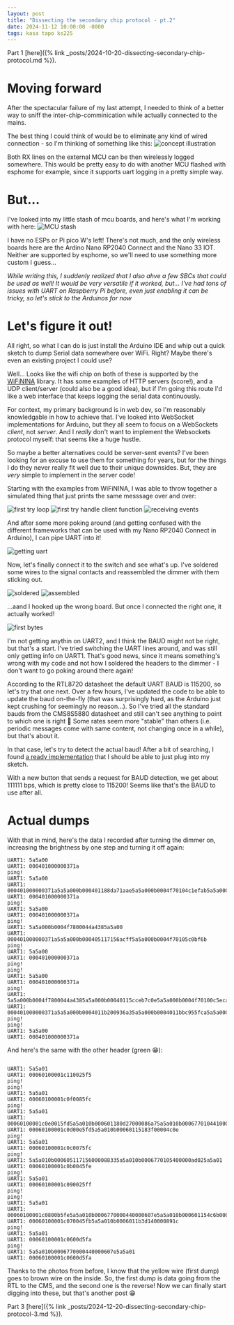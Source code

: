 ```yaml
---
layout: post
title: "Dissecting the secondary chip protocol - pt.2"
date: 2024-11-12 10:00:00 -0000
tags: kasa tapo ks225
---
```


Part 1 [here]({% link _posts/2024-10-20-dissecting-secondary-chip-protocol.md %}).

# Moving forward

After the spectacular failure of my last attempt, I needed to think of a better way to sniff the inter-chip-comminication while actually connected to the mains. 

The best thing I could think of would be to eliminate any kind of wired connection - so I'm thinking of something like this:
![concept illustration](/assets/images/2024-11-12-dissecting-secondary-chip-protocol-2/concept.png)

Both RX lines on the external MCU can be then wirelessly logged somewhere. This would be pretty easy to do with another MCU flashed with esphome for example, since it supports uart logging in a pretty simple way.

# But...

I've looked into my little stash of mcu boards, and here's what I'm working with here:
![MCU stash](/assets/images/2024-11-12-dissecting-secondary-chip-protocol-2/mcu-stash.jpg)

I have no ESPs or Pi pico W's left! There's not much, and the only wireless boards here are the Ardino Nano RP2040 Connect and the Nano 33 IOT. Neither are supported by esphome, so we'll need to use something more custom I guess...

*While writing this, I suddenly realized that I also ahve a few SBCs that could be used as well! It would be very versatile if it worked, but... I've had tons of issues with UART on Raspberry Pi before, even just enabling it can be tricky, so let's stick to the Arduinos for now*

# Let's figure it out!

All right, so what I can do is just install the Arduino IDE and whip out a quick sketch to dump Serial data somewhere over WiFi. Right? Maybe there's even an existing project I could use?

Well... Looks like the wifi chip on both of these is supported by the [WiFiNINA](https://docs.arduino.cc/libraries/wifinina/) library. It has some examples of HTTP servers (score!), and a UDP client/server (could also be a good idea), but if I'm going this route I'd like a web interface that keeps logging the serial data continuously.

For context, my primary background is in web dev, so I'm reasonably knowledgable in how to achieve that. I've looked into WebSocket implementations for Arduino, but they all seem to focus on a WebSockets *client*, not *server*. And I *really* don't want to implement the Websockets protocol myself: that seems like a huge hustle.

So maybe a better alternatives could be server-sent events? I've been looking for an excuse to use them for something for years, but for the things I do they never really fit well due to their unique downsides. But, they are *very* simple to implement in the server code!

Starting with the examples from WiFiNINA, I was able to throw together a simulated thing that just prints the same messsage over and over:

![first try loop](/assets/images/2024-11-12-dissecting-secondary-chip-protocol-2/first-try-loop.png)
![first try handle client function](/assets/images/2024-11-12-dissecting-secondary-chip-protocol-2/first-try-handle-client.png)
![receiving events](/assets/images/2024-11-12-dissecting-secondary-chip-protocol-2/events.png)

And after some more poking around (and getting confused with the different frameworks that can be used with my Nano RP2040 Connect in Arduino), I can pipe UART into it!

![getting uart](/assets/images/2024-11-12-dissecting-secondary-chip-protocol-2/with-uart.png)

Now, let's finally connect it to the switch and see what's up. I've soldered some wires to the signal contacts and reassembled the dimmer with them sticking out.

![soldered](/assets/images/2024-11-12-dissecting-secondary-chip-protocol-2/soldered.jpg)
![assembled](/assets/images/2024-11-12-dissecting-secondary-chip-protocol-2/assembled.jpg)

...aand I hooked up the wrong board. But once I connected the right one, it actually worked!

![first bytes](/assets/images/2024-11-12-dissecting-secondary-chip-protocol-2/first-bytes.png)

I'm not getting anythin on UART2, and I think the BAUD might not be right, but that's a start. I've tried switching the UART lines around, and was still only getting info on UART1. That's good news, since it means something's wrong with my code and not how I soldered the headers to the dimmer - I don't want to go poking around there again!

According to the RTL8720 datasheet the default UART BAUD is 115200, so let's try that one next. Over a few hours, I've updated the code to be able to update the baud on-the-fly (that was surprisingly hard, as the Arduino just kept crushing for seemingly no reason...). So I've tried all the standard bauds from the CMS8S5880 datasheet and still can't see anything to point to which one is right 🤷 Some rates seem more "stable" than others (i.e. periodic messages come with same content, not changing once in a while), but that's about it.

In that case, let's try to detect the actual baud! After a bit of searching, I found [a ready implementation](https://www.electronicsforu.com/electronics-projects/hardware-diy/uart-automatic-baud-rate-detector#:~:text=Once%20the%20arduino%20sketch%20is,one%20of%20the%20test%20results.) that I should be able to just plug into my sketch.

With a new button that sends a request for BAUD detection, we get about 111111 bps, which is pretty close to 115200! Seems like that's the BAUD to use after all.

# Actual dumps

With that in mind, here's the data I recorded after turning the dimmer on, increasing the brightness by one step and turning it off again:
```
UART1: 5a5a00
UART1: 000401000000371a
ping!
UART1: 5a5a00
UART1: 000401000000371a5a5a000b000401188da71aae5a5a000b0004f70104c1efab5a5a000b000401188da71aae5a5a000b000401170722da385a5a000b00040115183f23515a5a000b00040115183f23515a5a00
UART1: 000401000000371a
ping!
UART1: 5a5a00
UART1: 000401000000371a
ping!
UART1: 5a5a000b0004f7800044a4385a5a00
UART1: 000401000000371a5a5a000b000405117156acff5a5a000b0004f70105c0bf6b
ping!
UART1: 5a5a00
UART1: 000401000000371a
ping!
ping!
UART1: 5a5a00
UART1: 000401000000371a
ping!
UART1: 5a5a000b0004f7800044a4385a5a000b00040115cceb7c0e5a5a000b0004f70100c5eca85a5a000b00040115cceb7c0e5a5a000b0004011734113f6c5a5a000b000401186f45f3665a5a000b000401195f74e7e25a5a000b0004011a507812175a5a00
UART1: 000401000000371a5a5a000b0004011b200936a35a5a000b0004011bbc955fca5a5a000b0004011bbd940f
ping!
ping!
UART1: 5a5a00
UART1: 000401000000371a
```

And here's the same with the other header (green 😁):

```

UART1: 5a5a01
UART1: 00060100001c110025f5
ping!
ping!
UART1: 5a5a01
UART1: 00060100001c0f0085fc
ping!
UART1: 5a5a01
UART1: 00060100001c0e0015fd5a5a010b000601180d27000086a75a5a010b000677010441000091525a5a010b000601180d27000086a75a5a010b00060117072200005ee05a5a010b00060115183f00004c0e5a5a01
UART1: 00060100001c0d00e5fd5a5a010b00060115183f00004c0e
ping!
UART1: 5a5a01
UART1: 00060100001c0c0075fc
ping!
UART1: 5a5a010b000605117156000088335a5a010b0006770105400000ad025a5a01
UART1: 00060100001c0b0045fe
ping!
UART1: 5a5a01
UART1: 00060100001c090025ff
ping!
ping!
UART1: 5a5a01
UART1: 00060100001c0800b5fe5a5a010b0006770000440000607e5a5a010b000601154c6b0000ac5f5a5a010b000677010045000060125a5a010b000601154c6b0000ac5f5a5a010b0006011734110000151f5a5a010b000601186f450000e0195a5a010b000601195f740000ef7a5a5a010b0006011a50780000f8fd5a5a010b0006011b20090000e38a5a5a010b0006011b3c150000b54c5a5a01
UART1: 00060100001c070045fb5a5a010b0006011b3d140000891c
ping!
UART1: 5a5a01
UART1: 00060100001c0600d5fa
ping!
UART1: 5a5a010b0006770000440000607e5a5a01
UART1: 00060100001c0600d5fa
```

Thanks to the photos from before, I know that the yellow wire (first dump) goes to brown wire on the inside. So, the first dump is data going from the RTL to the CMS, and the second one is the reverse! Now we can finally start digging into these, but that's another post 😁

Part 3 [here]({% link _posts/2024-12-20-dissecting-secondary-chip-protocol-3.md %}).
